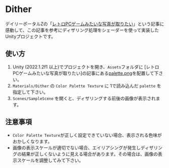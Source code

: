 # Dither

デイリーポータルZの「[レトロPCゲームみたいな写真が取りたい](https://dailyportalz.jp/kiji/retro_PC_game-mitaina-shashin)」という記事に感動して、この記事を参考にディザリング処理をシェーダーを使って実装したUnityプロジェクトです。

## 使い方

1. Unity (2022.1.2f1 以上)でプロジェクトを開き、`Assets`フォルダに [レトロPCゲームみたいな写真が取りたい]の記事にある[palette.png](https://img.dailyportalz.jp/2016/5749/6530/palette.png)を配置して下さい。
2. `Materials/Dither` の `Color Palette Texture` に 1で読み込んだ `palette` を指定して下さい。
3. `Scenes/SampleScene` を開くと、ディザリングする前後の画像が表示されます。

## 注意事項
* `Color Palette Texture`が正しく設定できていない場合、表示される色味がおかしくなります。
* 画像の表示スケールが適切でない場合、エイリアシングが発生しディザリングの結果が正しくないように見える場合があります。その場合は、画像の表示スケールを調整してみて下さい。
